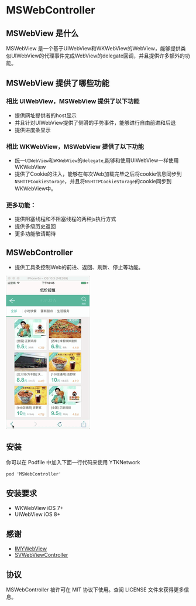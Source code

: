 # MSWebController


## MSWebView 是什么

MSWebView 是一个基于UIWebView和WKWebView的WebView，能够提供类似UIWebView的代理事件完成WebView的delegate回调，并且提供许多额外的功能。

## MSWebView 提供了哪些功能

### 相比 UIWebView，MSWebView 提供了以下功能

* 提供网址提供者的host显示
* 并且针对UIWebView提供了侧滑的手势事件，能够进行自由前进和后退
* 提供进度条显示

### 相比 WKWebView，MSWebView 提供了以下功能

* 统一`UIWebView`和`WKWebView`的`delegate`,能够和使用UIWebView一样使用WKWebView
* 提供了Cookie的注入，能够在每次Web加载完毕之后将cookie信息同步到`NSHTTPCookieStorage`，并且将`NSHTTPCookieStorage`的cookie同步到WKWebView中。

### 更多功能：

* 提供阻塞线程和不阻塞线程的两种js执行方式
* 提供多级历史返回
* 更多功能敬请期待

## MSWebController

* 提供工具条控制Web的前进、返回、刷新、停止等功能。
 
![MSWebGif-01](ScreenSnap/MSGif-1.gif)

## 安装

你可以在 Podfile 中加入下面一行代码来使用 YTKNetwork

    pod 'MSWebController'

## 安装要求

* WKWebView iOS 7+
* UIWebView iOS 8+

## 感谢

* [IMYWebView](https://github.com/li6185377/IMYWebView)
* [SVWebViewController](https://github.com/TransitApp/SVWebViewController)

## 协议

MSWebController 被许可在 MIT 协议下使用。查阅 LICENSE 文件来获得更多信息。